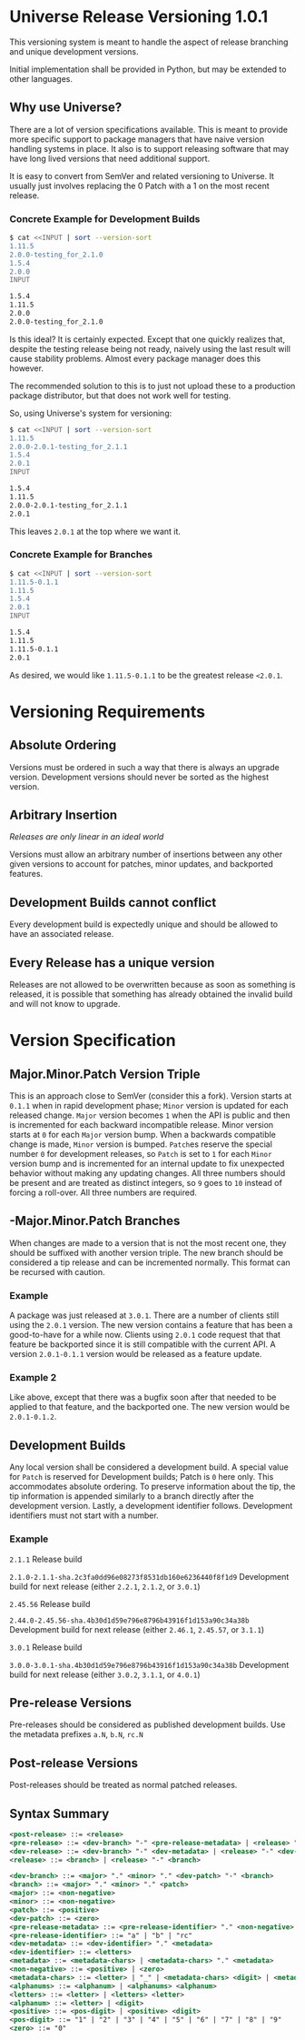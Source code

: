 
# Universe Release Versioning 1.0.1
This versioning system is meant to handle the aspect of release branching
and unique development versions.

Initial implementation shall be provided in Python, but may be extended to
other languages.

## Why use Universe?
There are a lot of version specifications available. This is meant to
provide more specific support to package managers that have naive version
handling systems in place. It also is to support releasing software that
may have long lived versions that need additional support.

It is easy to convert from SemVer and related versioning to Universe. It
usually just involves replacing the 0 Patch with a 1 on the most recent
release.

### Concrete Example for Development Builds
```bash
$ cat <<INPUT | sort --version-sort
1.11.5
2.0.0-testing_for_2.1.0
1.5.4
2.0.0
INPUT

1.5.4
1.11.5
2.0.0
2.0.0-testing_for_2.1.0
```

Is this ideal? It is certainly expected. Except that one quickly realizes
that, despite the testing release being not ready, naively using the last
result will cause stability problems. Almost every package manager
does this however.

The recommended solution to this is to just not upload these to a
production package distributor, but that does not work well for testing.

So, using Universe's system for versioning:

```bash
$ cat <<INPUT | sort --version-sort
1.11.5
2.0.0-2.0.1-testing_for_2.1.1
1.5.4
2.0.1
INPUT

1.5.4
1.11.5
2.0.0-2.0.1-testing_for_2.1.1
2.0.1
```

This leaves `2.0.1` at the top where we want it.

### Concrete Example for Branches
```bash
$ cat <<INPUT | sort --version-sort
1.11.5-0.1.1
1.11.5
1.5.4
2.0.1
INPUT

1.5.4
1.11.5
1.11.5-0.1.1
2.0.1
```
As desired, we would like `1.11.5-0.1.1` to be the greatest release `<2.0.1`.

# Versioning Requirements

## Absolute Ordering
Versions must be ordered in such a way that there is always an upgrade
version. Development versions should never be sorted as the highest
version.

## Arbitrary Insertion
*Releases are only linear in an ideal world*

Versions must allow an arbitrary number of insertions between any other
given versions to account for patches, minor updates, and backported
features.

## Development Builds cannot conflict
Every development build is expectedly unique and should be allowed to have
an associated release.

## Every Release has a unique version
Releases are not allowed to be overwritten because as soon as something is
released, it is possible that something has already obtained the invalid
build and will not know to upgrade.

# Version Specification

## Major.Minor.Patch Version Triple
This is an approach close to SemVer (consider this a fork). Version starts
at `0.1.1` when in rapid development phase; `Minor` version is updated for each
released change. `Major` version becomes `1` when the API is public and then is
incremented for each backward incompatible release. Minor version starts at
`0` for each `Major` version bump. When a backwards compatible change is made,
`Minor` version is bumped. `Patch`es reserve the special number `0` for
development releases, so `Patch` is set to `1` for each `Minor` version bump and
is incremented for an internal update to fix unexpected behavior without
making any updating changes. All three numbers should be present and are
treated as distinct integers, so `9` goes to `10` instead of forcing a
roll-over. All three numbers are required.

## -Major.Minor.Patch Branches
When changes are made to a version that is not the most recent one, they
should be suffixed with another version triple. The new branch should be
considered a tip release and can be incremented normally. This format can
be recursed with caution.

### Example
A package was just released at `3.0.1`. There are a number of clients still
using the `2.0.1` version. The new version contains a feature that has been a
good-to-have for a while now. Clients using `2.0.1` code request that that
feature be backported since it is still compatible with the current API.
A version `2.0.1-0.1.1` version would be released as a feature update.

### Example 2
Like above, except that there was a bugfix soon after that needed to be
applied to that feature, and the backported one. The new version would be
`2.0.1-0.1.2`.

## Development Builds
Any local version shall be considered a development build. A special value
for `Patch` is reserved for Development builds; Patch is `0` here only. This
accommodates absolute ordering. To preserve information about the tip,
the tip information is appended similarly to a branch directly after the
development version. Lastly, a development identifier follows. Development
identifiers must not start with a number.

### Example
`2.1.1` Release build

`2.1.0-2.1.1-sha.2c3fa0dd96e08273f8531db160e6236440f8f1d9` Development
build for next release (either `2.2.1`, `2.1.2`, or `3.0.1`)

`2.45.56` Release build

`2.44.0-2.45.56-sha.4b30d1d59e796e8796b43916f1d153a90c34a38b` Development
build for next release (either `2.46.1`, `2.45.57`, or `3.1.1`)

`3.0.1` Release build

`3.0.0-3.0.1-sha.4b30d1d59e796e8796b43916f1d153a90c34a38b` Development
build for next release (either `3.0.2`, `3.1.1`, or `4.0.1`)

## Pre-release Versions
Pre-releases should be considered as published development builds. Use the
metadata prefixes `a.N`, `b.N`, `rc.N`

## Post-release Versions
Post-releases should be treated as normal patched releases.

## Syntax Summary
<!-- bnf rarely support, use XML highlighting -->
```xml
<post-release> ::= <release>
<pre-release> ::= <dev-branch> "-" <pre-release-metadata> | <release> "-" <dev-branch> "-" <pre-release-metadata>
<dev-release> ::= <dev-branch> "-" <dev-metadata> | <release> "-" <dev-branch> "-" <dev-metadata>
<release> ::= <branch> | <release> "-" <branch>

<dev-branch> ::= <major> "." <minor> "." <dev-patch> "-" <branch>
<branch> ::= <major> "." <minor> "." <patch>
<major> ::= <non-negative>
<minor> ::= <non-negative>
<patch> ::= <positive>
<dev-patch> ::= <zero>
<pre-release-metadata> ::= <pre-release-identifier> "." <non-negative>
<pre-release-identifier> ::= "a" | "b" | "rc"
<dev-metadata> ::= <dev-identifier> "." <metadata>
<dev-identifier> ::= <letters>
<metadata> ::= <metadata-chars> | <metadata-chars> "." <metadata>
<non-negative> ::= <positive> | <zero>
<metadata-chars> ::= <letter> | "_" | <metadata-chars> <digit> | <metadata-chars> <letter> | <metadata-chars> "_"
<alphanums> ::= <alphanum> | <alphanums> <alphanum>
<letters> ::= <letter> | <letters> <letter>
<alphanum> ::= <letter> | <digit>
<positive> ::= <pos-digit> | <positive> <digit>
<pos-digit> ::= "1" | "2" | "3" | "4" | "5" | "6" | "7" | "8" | "9"
<zero> ::= "0"
```
